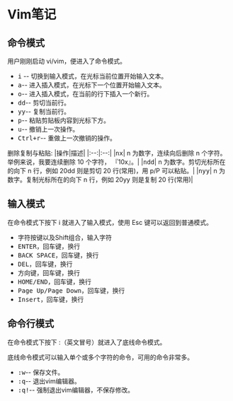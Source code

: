 # Vim笔记
## 命令模式
用户刚刚启动 vi/vim，便进入了命令模式。
* <kbd>i</kbd> -- 切换到输入模式，在光标当前位置开始输入文本。
* <kbd>a</kbd>-- 进入插入模式，在光标下一个位置开始输入文本。
* <kbd>o</kbd>-- 进入插入模式，在当前的行下插入一个新行。
* <kbd>dd</kbd>-- 剪切当前行。
* <kbd>yy</kbd>-- 复制当前行。
* <kbd>p</kbd>-- 粘贴剪贴板内容到光标下方。
* <kbd>u</kbd>-- 撤销上一次操作。
* <kbd>Ctrl+r</kbd>-- 重做上一次撤销的操作。

删除复制与粘贴:
|操作|描述|
|:--:|:--:|
|<kbd>nx</kbd>| n 为数字，连续向后删除 n 个字符。举例来说，我要连续删除 10 个字符， 『10x』。|
|<kbd>ndd</kbd>| n 为数字。剪切光标所在的向下 n 行，例如 20dd 则是剪切 20 行(常用)，用 p/P 可以粘贴。|
|<kbd>nyy</kbd>| n 为数字。复制光标所在的向下 n 行，例如 20yy 则是复制 20 行(常用)|

## 输入模式
在命令模式下按下 i 就进入了输入模式，使用 Esc 键可以返回到普通模式。

* 字符按键以及Shift组合，输入字符
* <kbd>ENTER</kbd>，回车键，换行
* <kbd>BACK SPACE</kbd>，回车键，换行
* <kbd>DEL</kbd>，回车键，换行
* <kbd>方向键</kbd>，回车键，换行
* <kbd>HOME/END</kbd>，回车键，换行
* <kbd>Page Up/Page Down</kbd>，回车键，换行
* <kbd>Insert</kbd>，回车键，换行
## 命令行模式
在命令模式下按下 :（英文冒号）就进入了底线命令模式。

底线命令模式可以输入单个或多个字符的命令，可用的命令非常多。
 
* <kbd>:w</kbd>-- 保存文件。 
* <kbd>:q</kbd>-- 退出vim编辑器。
* <kbd>:q!</kbd>-- 强制退出vim编辑器，不保存修改。